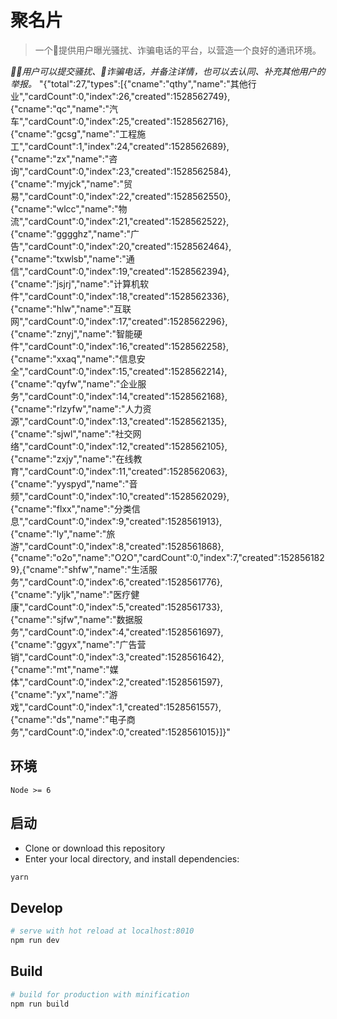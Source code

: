 # 聚名片

> 一个提供用户曝光骚扰、诈骗电话的平台，以营造一个良好的通讯环境。

*用户可以提交骚扰、诈骗电话，并备注详情，也可以去认同、补充其他用户的举报。*
"{"total":27,"types":[{"cname":"qthy","name":"其他行业","cardCount":0,"index":26,"created":1528562749},{"cname":"qc","name":"汽车","cardCount":0,"index":25,"created":1528562716},{"cname":"gcsg","name":"工程施工","cardCount":1,"index":24,"created":1528562689},{"cname":"zx","name":"咨询","cardCount":0,"index":23,"created":1528562584},{"cname":"myjck","name":"贸易","cardCount":0,"index":22,"created":1528562550},{"cname":"wlcc","name":"物流","cardCount":0,"index":21,"created":1528562522},{"cname":"gggghz","name":"广告","cardCount":0,"index":20,"created":1528562464},{"cname":"txwlsb","name":"通信","cardCount":0,"index":19,"created":1528562394},{"cname":"jsjrj","name":"计算机软件","cardCount":0,"index":18,"created":1528562336},{"cname":"hlw","name":"互联网","cardCount":0,"index":17,"created":1528562296},{"cname":"znyj","name":"智能硬件","cardCount":0,"index":16,"created":1528562258},{"cname":"xxaq","name":"信息安全","cardCount":0,"index":15,"created":1528562214},{"cname":"qyfw","name":"企业服务","cardCount":0,"index":14,"created":1528562168},{"cname":"rlzyfw","name":"人力资源","cardCount":0,"index":13,"created":1528562135},{"cname":"sjwl","name":"社交网络","cardCount":0,"index":12,"created":1528562105},{"cname":"zxjy","name":"在线教育","cardCount":0,"index":11,"created":1528562063},{"cname":"yyspyd","name":"音频","cardCount":0,"index":10,"created":1528562029},{"cname":"flxx","name":"分类信息","cardCount":0,"index":9,"created":1528561913},{"cname":"ly","name":"旅游","cardCount":0,"index":8,"created":1528561868},{"cname":"o2o","name":"O2O","cardCount":0,"index":7,"created":1528561829},{"cname":"shfw","name":"生活服务","cardCount":0,"index":6,"created":1528561776},{"cname":"yljk","name":"医疗健康","cardCount":0,"index":5,"created":1528561733},{"cname":"sjfw","name":"数据服务","cardCount":0,"index":4,"created":1528561697},{"cname":"ggyx","name":"广告营销","cardCount":0,"index":3,"created":1528561642},{"cname":"mt","name":"媒体","cardCount":0,"index":2,"created":1528561597},{"cname":"yx","name":"游戏","cardCount":0,"index":1,"created":1528561557},{"cname":"ds","name":"电子商务","cardCount":0,"index":0,"created":1528561015}]}"
## 环境

`Node >= 6`

## 启动

 - Clone or download this repository
 - Enter your local directory, and install dependencies:

``` bash
yarn
```

## Develop

``` bash
# serve with hot reload at localhost:8010
npm run dev
```

## Build

``` bash
# build for production with minification
npm run build
```

